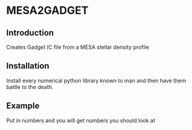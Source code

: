 # MESA2GADGET

## Introduction
Creates Gadget IC file from a MESA stellar density profile 

## Installation
Install every numerical python library known to man and then have them battle to the death.

## Example
Put in numbers and you will get numbers you should look at

